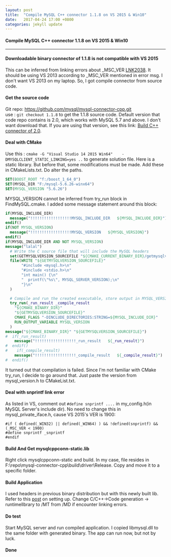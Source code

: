 ```yaml
---
layout: post
title:  "Compile MySQL C++ connector 1.1.8 on VS 2015 & Win10"
date:   2017-04-24 17:00 +0800
categories: jekyll update
---
```

#### Compile MySQL C++ connector 1.1.8 on VS 2015 & Win10

***
#### Downloadable binary connector of 1.1.8 is not compatible with VS 2015
This can be inferred from linking errors about _MSC_VER [LNK2038](https://msdn.microsoft.com/query/dev14.query?appId=Dev14IDEF1&l=ZH-CN&k=k(LNK2038)&rd=true).
It should be using VS 2013 according to _MSC_VER mentioned in error msg. I don't want VS 2013 on my laptop. So, I got compile connector from source code.

#### Get the source code
Git repo: https://github.com/mysql/mysql-connector-cpp.git  
use : ```git checkout 1.1.8``` to get the 1.1.8 source code.
Default version that code repo contains is 2.0, which works with MySQL 5.7 and above. I don't want download that. If you are using that version, see this link:
[Build C++ connector of 2.0](https://dev.mysql.com/doc/dev/connector-cpp/building.html).

#### Deal with CMake
Use this : ```cmake -G "Visual Studio 14 2015 Win64"    -DMYSQLCLIENT_STATIC_LINKING=yes ..``` to generate solution file.
Here is a static library. But before that, some modifications must be made. 
Add these in CMakeLists.txt. Do alter the paths.  
```CMake
SET(BOOST_ROOT "f:/boost_1_64_0")
SET(MYSQL_DIR "F:/mysql-5.6.26-winx64")
SET(MYSQL_VERSION "5.6.26")
```
MYSQL_VERSION cannot be inferred from try_run block in FindMySQL.cmake. I added some message statement around this block:  
```CMake
if(MYSQL_INCLUDE_DIR)
  message("!!!!!!!!!!!!!!!!!!MYSQL_INCLUDE_DIR   ${MYSQL_INCLUDE_DIR}")
endif()
if(NOT MYSQL_VERSION)
  message("!!!!!!!!!!!!!!!!!!MYSQL_VERSION   ${MYSQL_VERSION}")
endif()
if(MYSQL_INCLUDE_DIR AND NOT MYSQL_VERSION)
message("lalal")
  # Write the C source file that will include the MySQL headers
  set(GETMYSQLVERSION_SOURCEFILE "${CMAKE_CURRENT_BINARY_DIR}/getmysqlversion.c")
  file(WRITE "${GETMYSQLVERSION_SOURCEFILE}"
       "#include <mysql.h>\n"
       "#include <stdio.h>\n"
       "int main() {\n"
       "  printf(\"%s\", MYSQL_SERVER_VERSION);\n"
       "}\n"
  )

  # Compile and run the created executable, store output in MYSQL_VERSION
  try_run(_run_result _compile_result
    "${CMAKE_BINARY_DIR}"
    "${GETMYSQLVERSION_SOURCEFILE}"
    CMAKE_FLAGS "-DINCLUDE_DIRECTORIES:STRING=${MYSQL_INCLUDE_DIR}"
    RUN_OUTPUT_VARIABLE MYSQL_VERSION
  )
message("${CMAKE_BINARY_DIR}" "${GETMYSQLVERSION_SOURCEFILE}")
#  if(_run_result)
    message("!!!!!!!!!!!!!!!!!!_run_result   ${_run_result}")
#  endif()
#    if(_compile_result)
    message("!!!!!!!!!!!!!!!!!!_compile_result   ${_compile_result}")
#  endif()
```
It turned out that compilation is failed. Since I'm not familiar with CMake try_run, I decide to go around that.
Just paste the version from mysql_version.h to CMakeList.txt.

#### Deal with snprintf link error
As listed in VS, comment out ```#define snprintf ....``` in my_config.h(in MySQL Server's include dir).
No need to change this in mysql_private_iface.h, cause VS 2015's VER is 1900:
```angular2html
#if ( defined(_WIN32) || defined(_WIN64) ) && !defined(snprintf) && (_MSC_VER < 1900)
#define snprintf _snprintf
#endif
```
#### Build And Get mysqlcppconn-static.lib
Right click mysqlcppconn-static and build. In my case, file resides in F:\repo\mysql-connector-cpp\build\driver\Release.
Copy and move it to a specific folder.

#### Build Application
I used headers in previous binary distribution but with this newly built lib. Refer to this [post](https://dev.mysql.com/doc/connector-cpp/en/connector-cpp-apps-windows-visual-studio.html) on setting up.
Change C/C++->Code generation -> runtimellbrary to /MT from /MD if encounter linking errors.

#### Do test
Start MySQL server and run compiled application. I copied libmysql.dll to the same folder with generated binary. The app can run now, but not by luck.

#### Done
